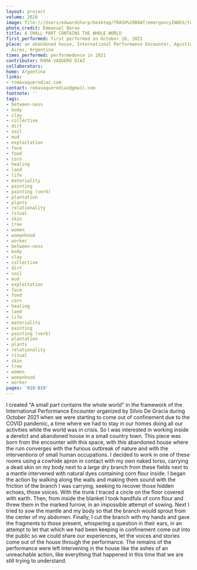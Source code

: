 ```yaml
---
layout: project
volume: 2020
image: file:///Users/edwardsharp/Desktop/TRASH%20BOAT/emergencyINDEX/ten_plus/guts/Links/1663339320697_A_small_part_contains_the_whole_world_Roma_Vaquero_Diaz.tif
photo_credit: Emmanuel Borao
title: A SMALL PART CONTAINS THE WHOLE WORLD
first_performed: first performed on October 16, 2021
place: an abandoned house, International Performance Encounter, Agustín Roca, Buenos
  Aires, Argentina
times_performed: performedonce in 2021
contributor: ROMA VAQUERO DIAZ
collaborators:
home: Argentina
links:
- romavaquerodiaz.com
contact: romavaquerodiaz@gmail.com
footnote: ''
tags:
- between-ness
- body
- clay
- collective
- dirt
- soil
- mud
- exploitation
- face
- food
- corn
- healing
- land
- life
- materiality
- painting
- painting (verb)
- plantation
- plants
- relationality
- ritual
- skin
- tree
- women
- womanhood
- worker
- between-ness
- body
- clay
- collective
- dirt
- soil
- mud
- exploitation
- face
- food
- corn
- healing
- land
- life
- materiality
- painting
- painting (verb)
- plantation
- plants
- relationality
- ritual
- skin
- tree
- women
- womanhood
- worker
pages: '018-019'
---
```


I created "A small part contains the whole world" in the framework of the International Performance Encounter organized by Silvio De Gracia during October 2021 when we were starting to come out of confinement due to the COVID pandemic, a time where we had to stay in our homes doing all our activities while the world was in crisis. So I was interested in working inside a derelict and abandoned house in a small country town. This piece was born from the encounter with this space, with this abandoned house where the ruin converges with the furious outbreak of nature and with the interventions of small human occupations. I decided to work in one of these rooms using a cowhide apron in contact with my own naked torso, carrying a dead skin on my body next to a large dry branch from these fields next to a mantle intervened with natural dyes containing corn flour inside. I began the action by walking along the walls and making them sound with the friction of the branch I was carrying, seeking to recover those hidden echoes, those voices. With the trunk I traced a circle on the floor covered with earth. Then, from inside the blanket I took handfuls of corn flour and threw them in the marked furrow, in an impossible attempt of sowing. Next I tried to sow the mantle and my body so that the branch would sprout from the center of my abdomen. Finally, I cut the branch with my hands and gave the fragments to those present, whispering a question in their ears, in an attempt to let that which we had been keeping in confinement come out into the public so we could share our experiences, let the voices and stories come out of the house through the performance. The remains of the performance were left intervening in the house like the ashes of an unreachable action, like everything that happened in this time that we are still trying to understand. 